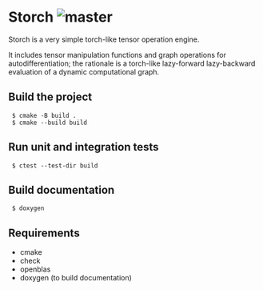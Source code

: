 # Storch ![master](https://github.com/riccardosven/storch/actions/workflows/cmake.yml/badge.svg)

Storch is a very simple torch-like tensor operation engine.

It includes tensor manipulation functions and graph operations for autodifferentiation; the rationale is a torch-like lazy-forward lazy-backward evaluation of a dynamic computational graph.

## Build the project
```
 $ cmake -B build .
 $ cmake --build build
```

## Run unit and integration tests
```
 $ ctest --test-dir build
```

## Build documentation
```
 $ doxygen
```

## Requirements
 - cmake
 - check
 - openblas
 - doxygen (to build documentation)

